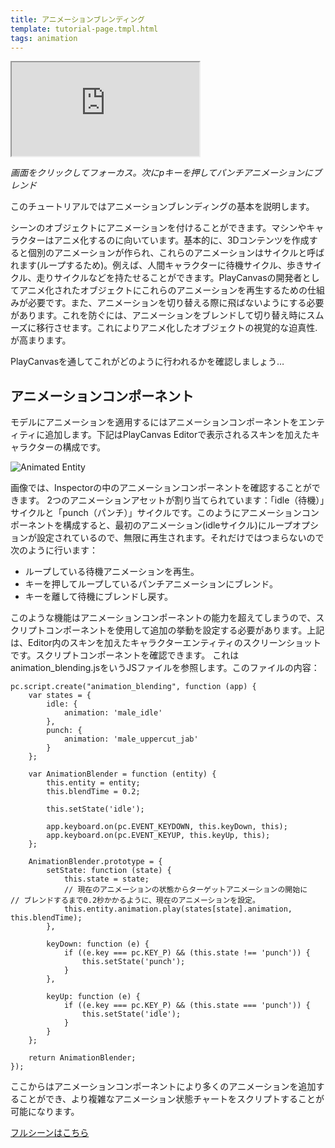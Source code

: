```yaml
---
title: アニメーションブレンディング
template: tutorial-page.tmpl.html
tags: animation
---
```


<iframe src="https://playcanv.as/p/HI8kniOx/" ></iframe>

*画面をクリックしてフォーカス。次にpキーを押してパンチアニメーションにブレンド*

このチュートリアルではアニメーションブレンディングの基本を説明します。

シーンのオブジェクトにアニメーションを付けることができます。マシンやキャラクターはアニメ化するのに向いています。基本的に、3Dコンテンツを作成すると個別のアニメーションが作られ、これらのアニメーションはサイクルと呼ばれます(ループするため)。例えば、人間キャラクターに待機サイクル、歩きサイクル、走りサイクルなどを持たせることができます。PlayCanvasの開発者としてアニメ化されたオブジェクトにこれらのアニメーションを再生するための仕組みが必要です。また、アニメーションを切り替える際に飛ばないようにする必要があります。これを防ぐには、アニメーションをブレンドして切り替え時にスムーズに移行させます。これによりアニメ化したオブジェクトの視覚的な迫真性.が高まります。

PlayCanvasを通してこれがどのように行われるかを確認しましょう…

## アニメーションコンポーネント

モデルにアニメーションを適用するにはアニメーションコンポーネントをエンティティに追加します。下記はPlayCanvas Editorで表示されるスキンを加えたキャラクターの構成です。

![Animated Entity][1]

画像では、Inspectorの中のアニメーションコンポーネントを確認することができます。 2つのアニメーションアセットが割り当てられています：「idle（待機）」サイクルと「punch（パンチ）」サイクルです。このようにアニメーションコンポーネントを構成すると、最初のアニメーション(idleサイクル)にループオプションが設定されているので、無限に再生されます。それだけではつまらないので次のように行います：

* ループしている待機アニメーションを再生。
* キーを押してループしているパンチアニメーションにブレンド。
* キーを離して待機にブレンドし戻す。

このような機能はアニメーションコンポーネントの能力を超えてしまうので、スクリプトコンポーネントを使用して追加の挙動を設定する必要があります。上記は、Editor内のスキンを加えたキャラクターエンティティのスクリーンショットです。スクリプトコンポーネントを確認できます。 これはanimation_blending.jsをいうJSファイルを参照します。このファイルの内容：

~~~javascript~~~
pc.script.create("animation_blending", function (app) {
    var states = {
        idle: {
            animation: 'male_idle'
        },
        punch: {
            animation: 'male_uppercut_jab'
        }
    };

    var AnimationBlender = function (entity) {
        this.entity = entity;
        this.blendTime = 0.2;

        this.setState('idle');

        app.keyboard.on(pc.EVENT_KEYDOWN, this.keyDown, this);
        app.keyboard.on(pc.EVENT_KEYUP, this.keyUp, this);
    };

    AnimationBlender.prototype = {
        setState: function (state) {
            this.state = state;
            // 現在のアニメーションの状態からターゲットアニメーションの開始に
// ブレンドするまで0.2秒かかるように、現在のアニメーションを設定。
            this.entity.animation.play(states[state].animation, this.blendTime);
        },

        keyDown: function (e) {
            if ((e.key === pc.KEY_P) && (this.state !== 'punch')) {
                this.setState('punch');
            }
        },

        keyUp: function (e) {
            if ((e.key === pc.KEY_P) && (this.state === 'punch')) {
                this.setState('idle');
            }
        }
    };

    return AnimationBlender;
});
~~~

ここからはアニメーションコンポーネントにより多くのアニメーションを追加することができ、より複雑なアニメーション状態チャートをスクリプトすることが可能になります。

 [フルシーンはこちら][2]

[1]: /images/tutorials/animation_blending.jpg
[2]: https://playcanvas.com/editor/scene/440156

